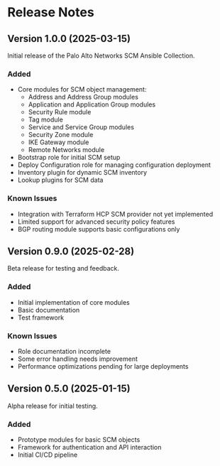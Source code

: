 # Release Notes

## Version 1.0.0 (2025-03-15)

Initial release of the Palo Alto Networks SCM Ansible Collection.

### Added

- Core modules for SCM object management:
  - Address and Address Group modules
  - Application and Application Group modules
  - Security Rule module
  - Tag module
  - Service and Service Group modules
  - Security Zone module
  - IKE Gateway module
  - Remote Networks module
- Bootstrap role for initial SCM setup
- Deploy Configuration role for managing configuration deployment
- Inventory plugin for dynamic SCM inventory
- Lookup plugins for SCM data

### Known Issues

- Integration with Terraform HCP SCM provider not yet implemented
- Limited support for advanced security policy features
- BGP routing module supports basic configurations only

## Version 0.9.0 (2025-02-28)

Beta release for testing and feedback.

### Added

- Initial implementation of core modules
- Basic documentation
- Test framework

### Known Issues

- Role documentation incomplete
- Some error handling needs improvement
- Performance optimizations pending for large deployments

## Version 0.5.0 (2025-01-15)

Alpha release for initial testing.

### Added

- Prototype modules for basic SCM objects
- Framework for authentication and API interaction
- Initial CI/CD pipeline
